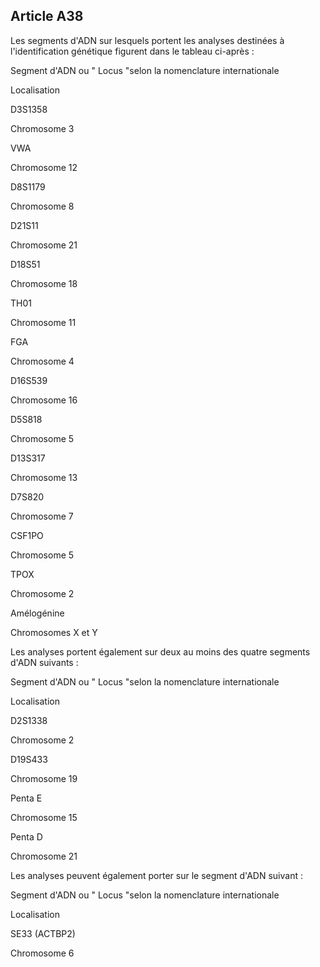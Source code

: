 Article A38
----
Les segments d'ADN sur lesquels portent les analyses destinées à
l'identification génétique figurent dans le tableau ci-après :

Segment d'ADN ou " Locus "selon la nomenclature internationale

Localisation

D3S1358

Chromosome 3

VWA

Chromosome 12

D8S1179

Chromosome 8

D21S11

Chromosome 21

D18S51

Chromosome 18

TH01

Chromosome 11

FGA

Chromosome 4

D16S539

Chromosome 16

D5S818

Chromosome 5

D13S317

Chromosome 13

D7S820

Chromosome 7

CSF1PO

Chromosome 5

TPOX

Chromosome 2

Amélogénine

Chromosomes X et Y

Les analyses portent également sur deux au moins des quatre segments d'ADN
suivants :

Segment d'ADN ou " Locus "selon la nomenclature internationale

Localisation

D2S1338

Chromosome 2

D19S433

Chromosome 19

Penta E

Chromosome 15

Penta D

Chromosome 21

Les analyses peuvent également porter sur le segment d'ADN suivant :

Segment d'ADN ou " Locus "selon la nomenclature internationale

Localisation

SE33 (ACTBP2)

Chromosome 6

